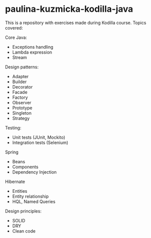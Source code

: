 # paulina-kuzmicka-kodilla-java

This is a repository with exercises made during Kodilla course.
Topics covered:

Core Java:
- Exceptions handling
- Lambda expression
- Stream

Design patterns:
- Adapter
- Builder
- Decorator
- Facade
- Factory
- Observer
- Prototype
- Singleton
- Strategy

Testing:
- Unit tests (JUnit, Mockito)
- Integration tests (Selenium)

Spring
- Beans
- Components
- Dependency Injection

Hibernate
- Entities
- Entity relationship
- HQL, Named Queries

Design principles:
- SOLID
- DRY
- Clean code
